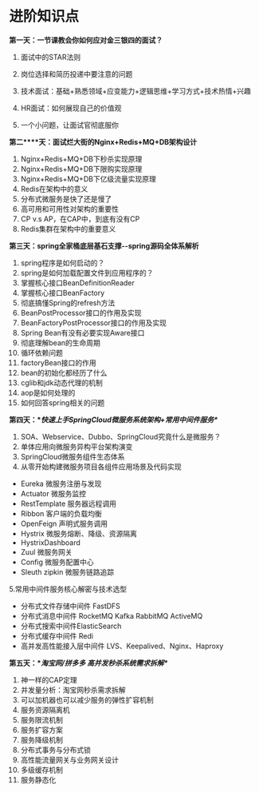 # 进阶知识点

**第一天：一节课教会你如何应对金三银四的面试？**

1. 面试中的STAR法则

2. 岗位选择和简历投递中要注意的问题

3. 技术面试：基础+熟悉领域+应变能力+逻辑思维+学习方式+技术热情+兴趣

4. HR面试：如何展现自己的价值观

5. 一个小问题，让面试官彻底服你

   

**第二****天：面试烂大街的Nginx+Redis+MQ+DB架构设计**

1. Nginx+Redis+MQ+DB下秒杀实现原理
2. Nginx+Redis+MQ+DB下限购实现原理
3. Nginx+Redis+MQ+DB下亿级流量实现原理
4. Redis在架构中的意义
5. 分布式微服务是快了还是慢了
6. 高可用和可用性对架构的重要性
7. CP v.s AP，在CAP中，到底有没有CP
8. Redis集群在架构中的重要意义



**第三天：spring全家桶底层基石支撑--spring源码全体系解析**

1. spring程序是如何启动的？
2. spring是如何加载配置文件到应用程序的？
3. 掌握核心接口BeanDefinitionReader
4. 掌握核心接口BeanFactory
5. 彻底搞懂Spring的refresh方法
6. BeanPostProcessor接口的作用及实现
7. BeanFactoryPostProcessor接口的作用及实现
8. Spring Bean有没有必要实现Aware接口
9. 彻底理解bean的生命周期
10. 循环依赖问题
11. factoryBean接口的作用
12. bean的初始化都经历了什么
13. cglib和jdk动态代理的机制
14. aop是如何处理的
15. 如何回答spring相关的问题



**第四天：\**快速上手SpringCloud微服务系统架构+常用中间件服务\****

1. SOA、Webservice、Dubbo、SpringCloud究竟什么是微服务？
2. 单体应用向微服务异构平台架构演变
3. SpringCloud微服务组件生态体系
4. 从零开始构建微服务项目各组件应用场景及代码实现

- Eureka 微服务注册与发现
- Actuator 微服务监控
- RestTemplate 服务器远程调用
- Ribbon 客户端的负载均衡
- OpenFeign 声明式服务调用
- Hystrix 微服务熔断、降级、资源隔离
- HystrixDashboard
- Zuul 微服务网关
- Config 微服务配置中心
- Sleuth zipkin 微服务链路追踪

 5.常用中间件服务核心解密与技术选型

- 分布式文件存储中间件 FastDFS 
- 分布式消息中间件 RocketMQ Kafka RabbitMQ ActiveMQ
- 分布式搜索中间件ElasticSearch
- 分布式缓存中间件 Redi
- 高并发高性能接入层中间件 LVS、Keepalived、Nginx、Haproxy



**第五天：\**淘宝网/拼多多 高并发秒杀系统需求拆解\****

1. 神一样的CAP定理
2. 并发量分析：淘宝网秒杀需求拆解
3. 可以加机器也可以减少服务的弹性扩容机制
4. 服务资源隔离机
5. 服务限流机制
6. 服务扩容方案
7. 服务降级机制
8. 分布式事务与分布式锁
9. 高性能流量网关与业务网关设计
10. 多级缓存机制
11. 服务静态化
